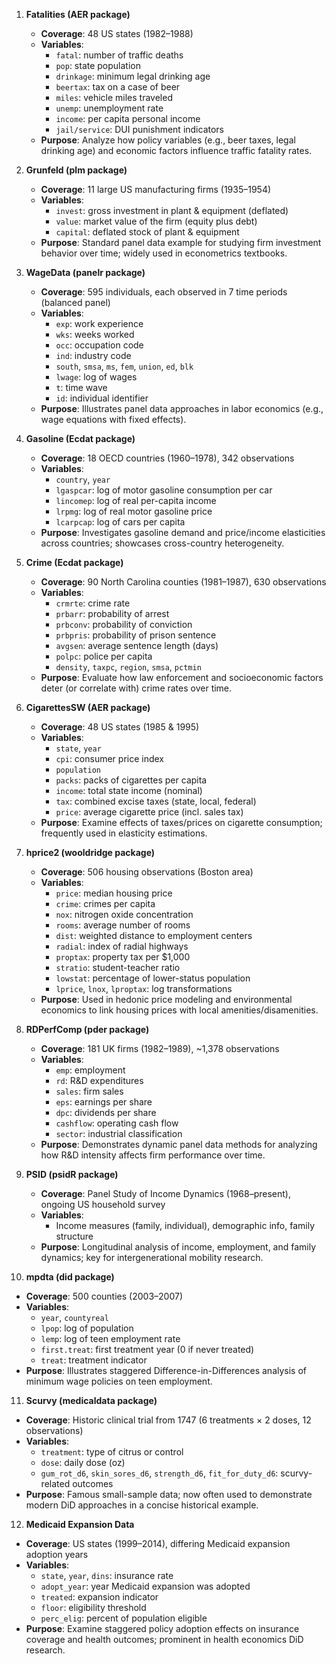 1. **Fatalities (AER package)**
   - **Coverage**: 48 US states (1982–1988)  
   - **Variables**:  
     - `fatal`: number of traffic deaths  
     - `pop`: state population  
     - `drinkage`: minimum legal drinking age  
     - `beertax`: tax on a case of beer  
     - `miles`: vehicle miles traveled  
     - `unemp`: unemployment rate  
     - `income`: per capita personal income  
     - `jail/service`: DUI punishment indicators  
   - **Purpose**: Analyze how policy variables (e.g., beer taxes, legal drinking age) and economic factors influence traffic fatality rates.

2. **Grunfeld (plm package)**
   - **Coverage**: 11 large US manufacturing firms (1935–1954)  
   - **Variables**:  
     - `invest`: gross investment in plant & equipment (deflated)  
     - `value`: market value of the firm (equity plus debt)  
     - `capital`: deflated stock of plant & equipment  
   - **Purpose**: Standard panel data example for studying firm investment behavior over time; widely used in econometrics textbooks.

3. **WageData (panelr package)**
   - **Coverage**: 595 individuals, each observed in 7 time periods (balanced panel)  
   - **Variables**:  
     - `exp`: work experience  
     - `wks`: weeks worked  
     - `occ`: occupation code  
     - `ind`: industry code  
     - `south`, `smsa`, `ms`, `fem`, `union`, `ed`, `blk`  
     - `lwage`: log of wages  
     - `t`: time wave  
     - `id`: individual identifier  
   - **Purpose**: Illustrates panel data approaches in labor economics (e.g., wage equations with fixed effects).

4. **Gasoline (Ecdat package)**
   - **Coverage**: 18 OECD countries (1960–1978), 342 observations  
   - **Variables**:  
     - `country`, `year`  
     - `lgaspcar`: log of motor gasoline consumption per car  
     - `lincomep`: log of real per-capita income  
     - `lrpmg`: log of real motor gasoline price  
     - `lcarpcap`: log of cars per capita  
   - **Purpose**: Investigates gasoline demand and price/income elasticities across countries; showcases cross-country heterogeneity.

5. **Crime (Ecdat package)**
   - **Coverage**: 90 North Carolina counties (1981–1987), 630 observations  
   - **Variables**:  
     - `crmrte`: crime rate  
     - `prbarr`: probability of arrest  
     - `prbconv`: probability of conviction  
     - `prbpris`: probability of prison sentence  
     - `avgsen`: average sentence length (days)  
     - `polpc`: police per capita  
     - `density`, `taxpc`, `region`, `smsa`, `pctmin`  
   - **Purpose**: Evaluate how law enforcement and socioeconomic factors deter (or correlate with) crime rates over time.

6. **CigarettesSW (AER package)**
   - **Coverage**: 48 US states (1985 & 1995)  
   - **Variables**:  
     - `state`, `year`  
     - `cpi`: consumer price index  
     - `population`  
     - `packs`: packs of cigarettes per capita  
     - `income`: total state income (nominal)  
     - `tax`: combined excise taxes (state, local, federal)  
     - `price`: average cigarette price (incl. sales tax)  
   - **Purpose**: Examine effects of taxes/prices on cigarette consumption; frequently used in elasticity estimations.

7. **hprice2 (wooldridge package)**
   - **Coverage**: 506 housing observations (Boston area)  
   - **Variables**:  
     - `price`: median housing price  
     - `crime`: crimes per capita  
     - `nox`: nitrogen oxide concentration  
     - `rooms`: average number of rooms  
     - `dist`: weighted distance to employment centers  
     - `radial`: index of radial highways  
     - `proptax`: property tax per $1,000  
     - `stratio`: student-teacher ratio  
     - `lowstat`: percentage of lower-status population  
     - `lprice`, `lnox`, `lproptax`: log transformations  
   - **Purpose**: Used in hedonic price modeling and environmental economics to link housing prices with local amenities/disamenities.

8. **RDPerfComp (pder package)**
   - **Coverage**: 181 UK firms (1982–1989), ~1,378 observations  
   - **Variables**:  
     - `emp`: employment  
     - `rd`: R&D expenditures  
     - `sales`: firm sales  
     - `eps`: earnings per share  
     - `dpc`: dividends per share  
     - `cashflow`: operating cash flow  
     - `sector`: industrial classification  
   - **Purpose**: Demonstrates dynamic panel data methods for analyzing how R&D intensity affects firm performance over time.

9. **PSID (psidR package)**
   - **Coverage**: Panel Study of Income Dynamics (1968–present), ongoing US household survey  
   - **Variables**:  
     - Income measures (family, individual), demographic info, family structure  
   - **Purpose**: Longitudinal analysis of income, employment, and family dynamics; key for intergenerational mobility research.

10. **mpdta (did package)**
   - **Coverage**: 500 counties (2003–2007)  
   - **Variables**:  
     - `year`, `countyreal`  
     - `lpop`: log of population  
     - `lemp`: log of teen employment rate  
     - `first.treat`: first treatment year (0 if never treated)  
     - `treat`: treatment indicator  
   - **Purpose**: Illustrates staggered Difference-in-Differences analysis of minimum wage policies on teen employment.

11. **Scurvy (medicaldata package)**
   - **Coverage**: Historic clinical trial from 1747 (6 treatments × 2 doses, 12 observations)  
   - **Variables**:  
     - `treatment`: type of citrus or control  
     - `dose`: daily dose (oz)  
     - `gum_rot_d6`, `skin_sores_d6`, `strength_d6`, `fit_for_duty_d6`: scurvy-related outcomes  
   - **Purpose**: Famous small-sample data; now often used to demonstrate modern DiD approaches in a concise historical example.

12. **Medicaid Expansion Data**
   - **Coverage**: US states (1999–2014), differing Medicaid expansion adoption years  
   - **Variables**:  
     - `state`, `year`, `dins`: insurance rate  
     - `adopt_year`: year Medicaid expansion was adopted  
     - `treated`: expansion indicator  
     - `floor`: eligibility threshold  
     - `perc_elig`: percent of population eligible  
   - **Purpose**: Examine staggered policy adoption effects on insurance coverage and health outcomes; prominent in health economics DiD research.
